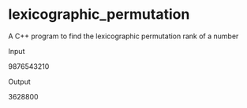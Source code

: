 # lexicographic_permutation
A C++ program to find the lexicographic permutation rank of a number

Input

9876543210

Output

3628800
